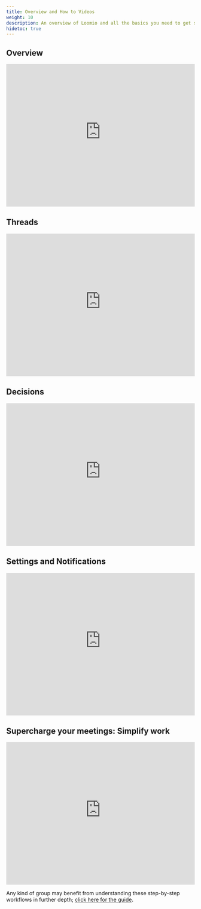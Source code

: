```yaml
---
title: Overview and How to Videos
weight: 10
description: An overview of Loomio and all the basics you need to get started.
hidetoc: true
---
```

## Overview
<iframe width="100%" height="380px" src="https://www.youtube-nocookie.com/embed/JMda6WYx9jM" frameborder="0" allowfullscreen></iframe>

## Threads
<iframe width="100%" height="380px" src="https://www.youtube-nocookie.com/embed/MtpDOtmwXGI" frameborder="0" allowfullscreen></iframe>

## Decisions
<iframe width="100%" height="380px" src="https://www.youtube-nocookie.com/embed/ePILBTxgkmE" frameborder="0" allowfullscreen></iframe>

## Settings and Notifications
<iframe width="100%" height="380px" src="https://www.youtube-nocookie.com/embed/np02ObWLpJM" frameborder="0" allowfullscreen></iframe>

## Supercharge your meetings: Simplify work
<iframe width="100%" height="380px" src="https://www.youtube-nocookie.com/embed/FITqrhLuh8I" frameborder="0" allowfullscreen></iframe>  

Any kind of group may benefit from understanding these step-by-step workflows in further depth; [click here for the guide](/en/guides/governance).
